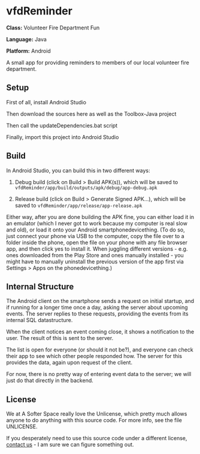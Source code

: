 # vfdReminder

**Class:** Volunteer Fire Department Fun

**Language:** Java

**Platform:** Android

A small app for providing reminders to members of our local volunteer fire department.

## Setup

First of all, install Android Studio

Then download the sources here as well as the Toolbox-Java project

Then call the updateDependencies.bat script

Finally, import this project into Android Studio

## Build

In Android Studio, you can build this in two different ways:

1. Debug build (click on Build > Build APK(s)), which will be saved to
```vfdReminder/app/build/outputs/apk/debug/app-debug.apk```

2. Release build (click on Build > Generate Signed APK...), which will be saved to
```vfdReminder/app/release/app-release.apk```

Either way, after you are done building the APK fine, you can either load it in an emulator (which I never got to work because my computer is real slow and old), or load it onto your Android smartphonedevicething. (To do so, just connect your phone via USB to the computer, copy the file over to a folder inside the phone, open the file on your phone with any file browser app, and then click yes to install it. When juggling different versions - e.g. ones downloaded from the Play Store and ones manually installed - you might have to manually uninstall the previous version of the app first via Settings > Apps on the phonedevicething.)

## Internal Structure

The Android client on the smartphone sends a request on initial startup, and if running for a longer time once a day, asking the server about upcoming events.
The server replies to these requests, providing the events from its internal SQL datastructure.

When the client notices an event coming close, it shows a notification to the user. The result of this is sent to the server.

The list is open for everyone (or should it not be?), and everyone can check their app to see which other people responded how.
The server for this provides the data, again upon request of the client.

For now, there is no pretty way of entering event data to the server; we will just do that directly in the backend.

## License

We at A Softer Space really love the Unlicense, which pretty much allows anyone to do anything with this source code.
For more info, see the file UNLICENSE.

If you desperately need to use this source code under a different license, [contact us](mailto:moya@asofterspace.com) - I am sure we can figure something out.